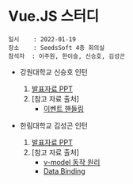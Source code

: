 # Vue.JS 스터디
    일시    : 2022-01-19  
    장소    : SeedsSoft 4층 회의실  
    참석자  : 이주원, 한이슬, 신승호, 김성곤  
  
* 강원대학교 신승호 인턴  
    1. [발표자료 PPT]( https://gitlab.com/seeds_soft/internship/study/-/blob/main/2021%202%ED%95%99%EA%B8%B0%20%EB%8F%99%EA%B3%84%20%ED%98%84%EC%9E%A5%EC%8B%A4%EC%8A%B5/VueJS%20%EC%8A%A4%ED%84%B0%EB%94%94/2022-01-19/%EC%8B%A0%EC%8A%B9%ED%98%B8/01_18_%EC%9D%B4%EB%B2%A4%ED%8A%B8%20%ED%95%B8%EB%93%A4%EB%A7%81.pptx )  
    2. [참고 자료 출처]
        - [이벤트 핸들링](https://kr.vuejs.org/v2/guide/events.html) 
    
* 한림대학교 김성곤 인턴  
    1. [발표자료 PPT]( https://gitlab.com/seeds_soft/internship/study/-/blob/main/2021%202%ED%95%99%EA%B8%B0%20%EB%8F%99%EA%B3%84%20%ED%98%84%EC%9E%A5%EC%8B%A4%EC%8A%B5/VueJS%20%EC%8A%A4%ED%84%B0%EB%94%94/2022-01-19/%EA%B9%80%EC%84%B1%EA%B3%A4/01_19_Vue%20Form_Input_Binding_%EA%B9%80%EC%84%B1%EA%B3%A4.pptx )  
    2. [참고 자료 출처]
        - [v-model 동작 원리]( https://joshua1988.github.io/web-development/vuejs/v-model-usage/ )  
        - [Data Binding]( https://eddie2yim.tistory.com/48 )  


